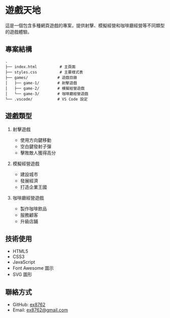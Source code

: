 # 遊戲天地

這是一個包含多種網頁遊戲的專案，提供射擊、模擬經營和咖啡廳經營等不同類型的遊戲體驗。

## 專案結構

```
.
├── index.html          # 主頁面
├── styles.css          # 主要樣式表
├── games/             # 遊戲目錄
│   ├── game-1/        # 射擊遊戲
│   ├── game-2/        # 模擬經營遊戲
│   └── game-3/        # 咖啡廳經營遊戲
└── .vscode/           # VS Code 設定
```

## 遊戲類型

1. 射擊遊戲
   - 使用方向鍵移動
   - 空白鍵發射子彈
   - 擊敗敵人獲得高分

2. 模擬經營遊戲
   - 建設城市
   - 發展經濟
   - 打造企業王國

3. 咖啡廳經營遊戲
   - 製作咖啡飲品
   - 服務顧客
   - 升級店鋪

## 技術使用

- HTML5
- CSS3
- JavaScript
- Font Awesome 圖示
- SVG 圖形

## 聯絡方式

- GitHub: [ex8762](https://github.com/ex8762)
- Email: ex8762@gmail.com